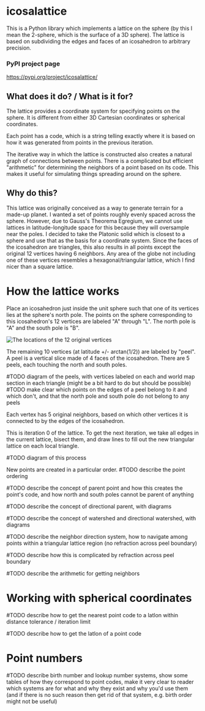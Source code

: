 # icosalattice
This is a Python library which implements a lattice on the sphere (by this I mean the 2-sphere, which is the surface of a 3D sphere). The lattice is based on subdividing the edges and faces of an icosahedron to arbitrary precision.

### PyPI project page
https://pypi.org/project/icosalattice/

## What does it do? / What is it for?
The lattice provides a coordinate system for specifying points on the sphere. It is different from either 3D Cartesian coordinates or spherical coordinates. 

Each point has a code, which is a string telling exactly where it is based on how it was generated from points in the previous iteration. 

The iterative way in which the lattice is constructed also creates a natural graph of connections between points. There is a complicated but efficient "arithmetic" for determining the neighbors of a point based on its code. This makes it useful for simulating things spreading around on the sphere.

## Why do this?
This lattice was originally conceived as a way to generate terrain for a made-up planet. I wanted a set of points roughly evenly spaced across the sphere. However, due to Gauss's Theorema Egregium, we cannot use lattices in latitude-longitude space for this because they will oversample near the poles. I decided to take the Platonic solid which is closest to a sphere and use that as the basis for a coordinate system. Since the faces of the icosahedron are triangles, this also results in all points except the original 12 vertices having 6 neighbors. Any area of the globe not including one of these vertices resembles a hexagonal/triangular lattice, which I find nicer than a square lattice.

# How the lattice works

Place an icosahedron just inside the unit sphere such that one of its vertices lies at the sphere's north pole. The points on the sphere corresponding to this icosahedron's 12 vertices are labeled "A" through "L". The north pole is "A" and the south pole is "B". 

![The locations of the 12 original vertices](images/StartingPoints.png "The locations of the 12 original vertices")

The remaining 10 vertices (at latitude +/- arctan(1/2)) are labeled by "peel". A peel is a vertical slice made of 4 faces of the icosahedron. There are 5 peels, each touching the north and south poles.

#TODO diagram of the peels, with vertices labeled on each and world map section in each triangle (might be a bit hard to do but should be possible)
#TODO make clear which points on the edges of a peel belong to it and which don't, and that the north pole and south pole do not belong to any peels

Each vertex has 5 original neighbors, based on which other vertices it is connected to by the edges of the icosahedron.

This is iteration 0 of the lattice. To get the next iteration, we take all edges in the current lattice, bisect them, and draw lines to fill out the new triangular lattice on each local triangle. 

#TODO diagram of this process

New points are created in a particular order. #TODO describe the point ordering

#TODO describe the concept of parent point and how this creates the point's code, and how north and south poles cannot be parent of anything

#TODO describe the concept of directional parent, with diagrams

#TODO describe the concept of watershed and directional watershed, with diagrams

#TODO describe the neighbor direction system, how to navigate among points within a triangular lattice region (no refraction across peel boundary)

#TODO describe how this is complicated by refraction across peel boundary

#TODO describe the arithmetic for getting neighbors

# Working with spherical coordinates

#TODO describe how to get the nearest point code to a latlon within distance tolerance / iteration limit

#TODO describe how to get the latlon of a point code

# Point numbers

#TODO describe birth number and lookup number systems, show some tables of how they correspond to point codes, make it very clear to reader which systems are for what and why they exist and why you'd use them (and if there is no such reason then get rid of that system, e.g. birth order might not be useful)

